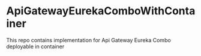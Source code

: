 # ApiGatewayEurekaComboWithContainer
This repo contains implementation for Api Gateway Eureka Combo deployable in container
